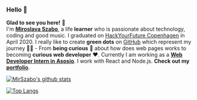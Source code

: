 ### Hello :wave:

**Glad to see you here!** :star_struck: <br>
I'm **[Miroslava Szabo](https://www.linkedin.com/in/miroslava-szabo-b21a6771)**, a life **learner** who is passionate about technology, coding and good music. I graduated on [HackYourFuture Copenhagen](https://www.hackyourfuture.dk/) in April 2020. I really like to create **green dots** on [GitHub](https://github.com/MirSzabo?tab=repositories) which represent my journey :running_man: - From **being curious** :thinking: about how does web pages works to becoming **curious web developer** :heart:.
Currently I am working as a **[Web Developer Intern in Asosio](https://www.linkedin.com/company/asosio-com/)**. I work with React and Node.js. **Check out my [portfolio](https://portfolio-mirszabo.herokuapp.com/)**.

[![MirSzabo's github stats](https://github-readme-stats.vercel.app/api?username=MirSzabo&show_icons=true)](https://github.com/MirSzabo/github-readme-stats)

[![Top Langs](https://github-readme-stats.vercel.app/api/top-langs/?username=MirSzabo&layout=compact)](https://github.com/MirSzabo/github-readme-stats)

<!--
**MirSzabo/MirSzabo** is a ✨ _special_ ✨ repository because its `README.md` (this file) appears on your GitHub profile.

Here are some ideas to get you started:

- 🔭 I’m currently working on ...
- 🌱 I’m currently learning ...
- 👯 I’m looking to collaborate on ...
- 🤔 I’m looking for help with ...
- 💬 Ask me about ...
- 📫 How to reach me: ...
- 😄 Pronouns: ...
- ⚡ Fun fact: ...
-->
